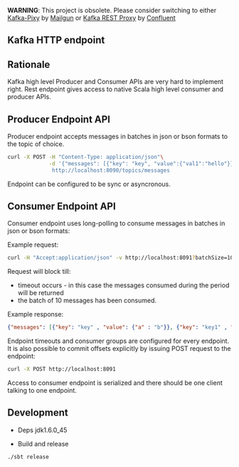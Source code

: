 **WARNING**: This project is obsolete. Please consider switching to either [Kafka-Pixy](https://github.com/mailgun/kafka-pixy) by [Mailgun](http://www.mailgun.com) or [Kafka REST Proxy](http://docs.confluent.io/1.0/kafka-rest/docs/index.html) by [Confluent](http://www.confluent.io)

Kafka HTTP endpoint
-------------------

Rationale
---------
Kafka high level Producer and Consumer APIs are very hard to implement right.
Rest endpoint gives access to native Scala high level consumer and producer APIs.


Producer Endpoint API
----------------------

Producer endpoint accepts messages in batches in json or bson formats to the topic of choice.

```bash
curl -X POST -H "Content-Type: application/json"\
             -d '{"messages": [{"key": "key", "value":{"val1":"hello"}}]}\
              http://localhost:8090/topics/messages
```

Endpoint can be configured to be sync or asyncronous.


Consumer Endpoint API
----------------------

Consumer endpoint uses long-polling to consume messages in batches in json or bson formats:

Example request:

```bash
curl -H "Accept:application/json" -v http://localhost:8091?batchSize=10
```

Request will block till:

* timeout occurs - in this case the messages consumed during the period will be returned
* the batch of 10 messages has been consumed.

Example response:

```json
{"messages": [{"key": "key" , "value": {"a" : "b"}}, {"key": "key1" , "value": {"c" : "d"}}]}
```

Endpoint timeouts and consumer groups are configured for every endpoint. It is also possible to commit offsets
explicitly by issuing POST request to the endpoint:

```bash
curl -X POST http://localhost:8091
```

Access to consumer endpoint is serialized and there should be one client talking to one endpoint.

Development
-----------

* Deps
  jdk1.6.0_45

* Build and release

```bash
./sbt release
```

